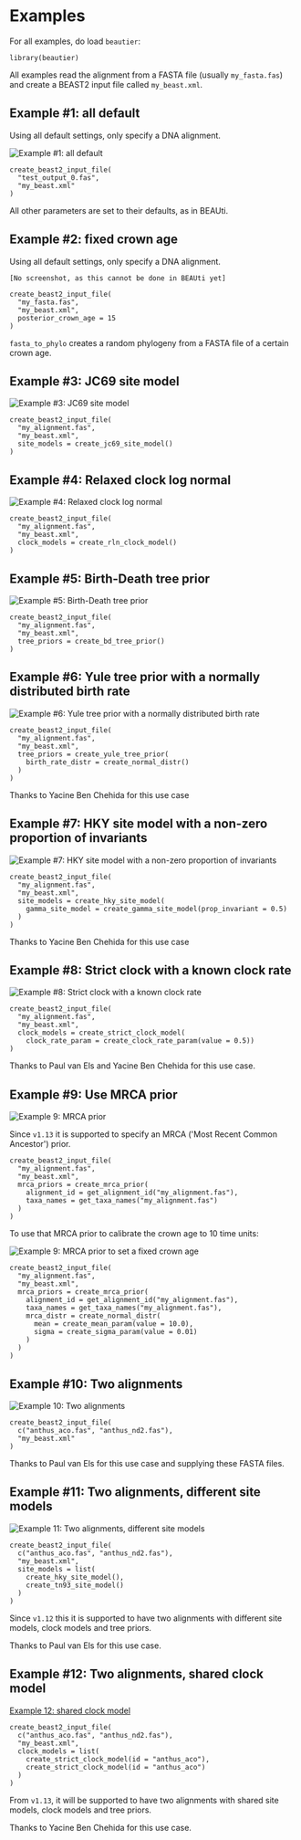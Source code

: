 # Examples

For all examples, do load `beautier`:

```{r load_library}
library(beautier)
```

All examples read the alignment from a FASTA file (usually `my_fasta.fas`) 
and create a BEAST2 input file called `my_beast.xml`.

## Example #1: all default

Using all default settings, only specify a DNA alignment.

![Example #1: all default](pics/all_default.png)

```{r example_1}
create_beast2_input_file(
  "test_output_0.fas",
  "my_beast.xml"
)
```

All other parameters are set to their defaults, as in BEAUti.

## Example #2: fixed crown age

Using all default settings, only specify a DNA alignment.

```
[No screenshot, as this cannot be done in BEAUti yet]
```

```{r example_2}
create_beast2_input_file(
  "my_fasta.fas",
  "my_beast.xml",
  posterior_crown_age = 15
)
```

`fasta_to_phylo` creates a random phylogeny from
a FASTA file of a certain crown age. 

## Example #3: JC69 site model

![Example #3: JC69 site model](pics/jc69_2_4.png)

```{r example_3}
create_beast2_input_file(
  "my_alignment.fas",
  "my_beast.xml",
  site_models = create_jc69_site_model()
)
```

## Example #4: Relaxed clock log normal

![Example #4: Relaxed clock log normal](pics/relaxed_clock_log_normal_2_4.png)

```{r example_4}
create_beast2_input_file(
  "my_alignment.fas",
  "my_beast.xml",
  clock_models = create_rln_clock_model()
)
```

## Example #5: Birth-Death tree prior

![Example #5: Birth-Death tree prior](pics/birth_death_2_4.png)

```{r example_5}
create_beast2_input_file(
  "my_alignment.fas",
  "my_beast.xml",
  tree_priors = create_bd_tree_prior() 
)
```

## Example #6: Yule tree prior with a normally distributed birth rate

![Example #6: Yule tree prior with a normally distributed birth rate](pics/birth_rate_normal_2_4.png)

```{r example_6}
create_beast2_input_file(
  "my_alignment.fas",
  "my_beast.xml",
  tree_priors = create_yule_tree_prior(
    birth_rate_distr = create_normal_distr()
  ) 
)
```

Thanks to Yacine Ben Chehida for this use case

## Example #7: HKY site model with a non-zero proportion of invariants

![Example #7: HKY site model with a non-zero proportion of invariants](pics/hky_prop_invariant_0_5_2_4.png)

```{r example_7}
create_beast2_input_file(
  "my_alignment.fas",
  "my_beast.xml",
  site_models = create_hky_site_model(
    gamma_site_model = create_gamma_site_model(prop_invariant = 0.5)
  )
)
```

Thanks to Yacine Ben Chehida for this use case

## Example #8: Strict clock with a known clock rate

![Example #8: Strict clock with a known clock rate](pics/strict_clock_rate_0_5_2_4.png)

```{r example_8}
create_beast2_input_file(
  "my_alignment.fas",
  "my_beast.xml",
  clock_models = create_strict_clock_model(
    clock_rate_param = create_clock_rate_param(value = 0.5)) 
)
```

Thanks to Paul van Els and Yacine Ben Chehida for this use case.

## Example #9: Use MRCA prior

![Example 9: MRCA prior](pics/mrca_prior_all.png)

Since `v1.13` it is supported to specify 
an MRCA ('Most Recent Common Ancestor') prior.

```{r example_9}
create_beast2_input_file(
  "my_alignment.fas",
  "my_beast.xml",
  mrca_priors = create_mrca_prior(
    alignment_id = get_alignment_id("my_alignment.fas"),
    taxa_names = get_taxa_names("my_alignment.fas")
  )
)
```

To use that MRCA prior to calibrate the crown age to 10 time units:

![Example 9: MRCA prior to set a fixed crown age](pics/mrca_prior_crown_age.png)

```{r example_9_fixed_crown_age}
create_beast2_input_file(
  "my_alignment.fas",
  "my_beast.xml",
  mrca_priors = create_mrca_prior(
    alignment_id = get_alignment_id("my_alignment.fas"),
    taxa_names = get_taxa_names("my_alignment.fas"),
    mrca_distr = create_normal_distr(
      mean = create_mean_param(value = 10.0),
      sigma = create_sigma_param(value = 0.01)
    )
  )
)
```

## Example #10: Two alignments

![Example 10: Two alignments](pics/anthus_2_4.png)

```{r example_10}
create_beast2_input_file(
  c("anthus_aco.fas", "anthus_nd2.fas"),
  "my_beast.xml"
)
```

Thanks to Paul van Els for this use case and supplying these FASTA files.

## Example #11: Two alignments, different site models

![Example 11: Two alignments, different site models](pics/aco_hky_nd2_tn93.png)

```{r example_11}
create_beast2_input_file(
  c("anthus_aco.fas", "anthus_nd2.fas"),
  "my_beast.xml",
  site_models = list(
    create_hky_site_model(), 
    create_tn93_site_model()
  )
)
```

Since `v1.12` this it is supported to have two alignments with different site models, clock models and tree priors.

Thanks to Paul van Els for this use case.

## Example #12: Two alignments, shared clock model

[Example 12: shared clock model](aco_nd2_same_clock_model.png)

```{r example_12}
create_beast2_input_file(
  c("anthus_aco.fas", "anthus_nd2.fas"),
  "my_beast.xml",
  clock_models = list(
    create_strict_clock_model(id = "anthus_aco"), 
    create_strict_clock_model(id = "anthus_aco")
  )
)
```

From `v1.13`, it will be supported to have two alignments with shared site models, clock models and tree priors.

Thanks to Yacine Ben Chehida for this use case.

